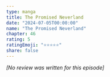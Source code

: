 ```yaml
---
type: manga
title: The Promised Neverland
date: "2024-07-05T00:00:00"
name: "The Promised Neverland"
chapter: 46
rating: 5
ratingEmoji: "⭐️⭐️⭐️⭐️⭐️"
share: false
---
```


_[No review was written for this episode]_